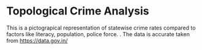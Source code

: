 # Topological Crime Analysis
This is a pictograpical representation of statewise crime rates compared to factors like literacy, population, police force. . The data is accurate taken from https://data.gov.in/
